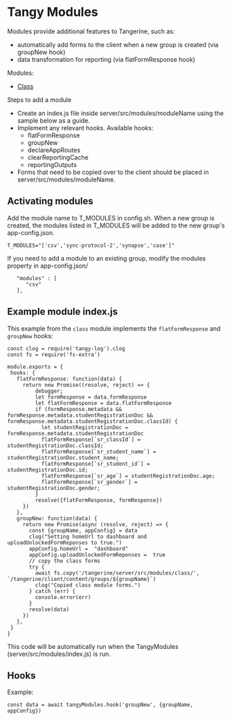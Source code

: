 # Tangy Modules

Modules provide additional features to Tangerine, such as:
 - automatically add forms to the client when a new group is created (via groupNew hook)
 - data transformation for reporting (via flatFormResponse hook)

Modules:
 - [Class](../editor/project_managment/class.md)

Steps to add a module
 - Create an index.js file inside server/src/modules/moduleName using the sample below as a guide.
 - Implement any relevant hooks. Available hooks:
   - flatFormResponse
   - groupNew
   - declareAppRoutes
   - clearReportingCache
   - reportingOutputs
 - Forms that need to be copied over to the client should be placed in server/src/modules/moduleName.
 
## Activating modules

Add the module name to T_MODULES in config.sh. When a new group is created, the modules listed in T_MODULES will be added to the new group's app-config.json. 


```
T_MODULES="['csv','sync-protocol-2','synapse','case']"

``` 

If you need to add a module to an existing group, modify the modules property in app-config.json/

```
   "modules" : [
      "csv"
   ],
```

## Example module index.js

This example from the `class` module implements the `flatFormResponse` and `groupNew` hooks:

 ```
const clog = require('tangy-log').clog
const fs = require('fs-extra')

module.exports = {
  hooks: {
    flatFormResponse: function(data) {
      return new Promise((resolve, reject) => {
          debugger;
          let formResponse = data.formResponse
          let flatFormResponse = data.flatFormResponse
          if (formResponse.metadata && formResponse.metadata.studentRegistrationDoc && formResponse.metadata.studentRegistrationDoc.classId) {
            let studentRegistrationDoc = formResponse.metadata.studentRegistrationDoc
            flatFormResponse[`sr_classId`] = studentRegistrationDoc.classId;
            flatFormResponse[`sr_student_name`] = studentRegistrationDoc.student_name;
            flatFormResponse[`sr_student_id`] = studentRegistrationDoc.id;
            flatFormResponse[`sr_age`] = studentRegistrationDoc.age;
            flatFormResponse[`sr_gender`] = studentRegistrationDoc.gender;
          }
          resolve({flatFormResponse, formResponse})
      })
    },
    groupNew: function(data) {
      return new Promise(async (resolve, reject) => {
        const {groupName, appConfig} = data
        clog("Setting homeUrl to dashboard and uploadUnlockedFormReponses to true.")
        appConfig.homeUrl =  "dashboard"
        appConfig.uploadUnlockedFormReponses =  true
        // copy the class forms
        try {
          await fs.copy('/tangerine/server/src/modules/class/', `/tangerine/client/content/groups/${groupName}`)
          clog("Copied class module forms.")
        } catch (err) {
          console.error(err)
        }
        resolve(data)
      })
    },
  }
}
 ```

This code will be automatically run when the TangyModules (server/src/modules/index.js) is run.

## Hooks

Example:

```
const data = await tangyModules.hook('groupNew', {groupName, appConfig})
``` 

